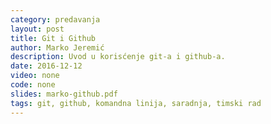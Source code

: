 ```yaml
---
category: predavanja
layout: post
title: Git i Github
author: Marko Jeremić
description: Uvod u korisćenje git-a i github-a.
date: 2016-12-12
video: none
code: none
slides: marko-github.pdf
tags: git, github, komandna linija, saradnja, timski rad
---
```

